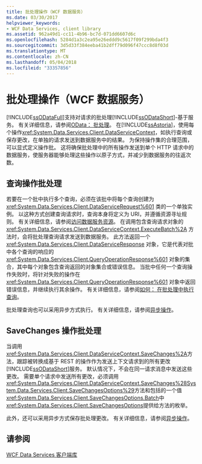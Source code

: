 ```yaml
---
title: 批处理操作（WCF 数据服务）
ms.date: 03/30/2017
helpviewer_keywords:
- WCF Data Services, client library
ms.assetid: 962a49d1-cc11-4b96-bc7d-071dd6607d6c
ms.openlocfilehash: 5284d1a3c2ea95e26eddd9c5617f09f299bda4f3
ms.sourcegitcommit: 3d5d33f384eeba41b2dff79d096f47ccc8d8f03d
ms.translationtype: MT
ms.contentlocale: zh-CN
ms.lasthandoff: 05/04/2018
ms.locfileid: "33357856"
---
```

# <a name="batching-operations-wcf-data-services"></a>批处理操作（WCF 数据服务）
[!INCLUDE[ssODataFull](../../../../includes/ssodatafull-md.md)]支持对请求的批处理[!INCLUDE[ssODataShort](../../../../includes/ssodatashort-md.md)]-基于服务。 有关详细信息，请参阅[OData： 批处理](http://go.microsoft.com/fwlink/?LinkId=186075)。 在[!INCLUDE[ssAstoria](../../../../includes/ssastoria-md.md)]，使用每个操作<xref:System.Data.Services.Client.DataServiceContext>，如执行查询或保存更改，在单独的请求发送到数据服务中的结果。 为保持操作集的合理范围，可以显式定义操作批。 这将确保批处理中的所有操作发送到单个 HTTP 请求中的数据服务，使服务器能够处理这些操作以原子方式，并减少到数据服务的往返次数。  
  
## <a name="batching-query-operations"></a>查询操作批处理  
 若要在一个批中执行多个查询，必须在该批中将每个查询创建为 <xref:System.Data.Services.Client.DataServiceRequest%601> 类的一个单独实例。 以这种方式创建查询请求时，查询本身将定义为 URI，并遵循资源寻址规则。 有关详细信息，请参阅[访问数据服务资源](../../../../docs/framework/data/wcf/accessing-data-service-resources-wcf-data-services.md)。 在调用包含查询请求对象的 <xref:System.Data.Services.Client.DataServiceContext.ExecuteBatch%2A> 方法时，会将批处理查询请求发送到数据服务。 此方法返回一个 <xref:System.Data.Services.Client.DataServiceResponse> 对象，它是代表对批中各个查询的响应的 <xref:System.Data.Services.Client.QueryOperationResponse%601> 对象的集合，其中每个对象包含查询返回的对象集合或错误信息。 当批中任何一个查询操作失败时，将针对失败的操作在 <xref:System.Data.Services.Client.QueryOperationResponse%601> 对象中返回错误信息，并继续执行其余操作。 有关详细信息，请参阅[如何： 在批处理中执行查询](../../../../docs/framework/data/wcf/how-to-execute-queries-in-a-batch-wcf-data-services.md)。  
  
 批处理查询也可以采用异步方式执行。 有关详细信息，请参阅[异步操作](../../../../docs/framework/data/wcf/asynchronous-operations-wcf-data-services.md)。  
  
## <a name="batching-the-savechanges-operation"></a>SaveChanges 操作批处理  
 当调用<xref:System.Data.Services.Client.DataServiceContext.SaveChanges%2A>方法，跟踪被转换成基于 REST 的操作作为发送上下文请求到的所有更改[!INCLUDE[ssODataShort](../../../../includes/ssodatashort-md.md)]服务。 默认情况下，不会在同一请求消息中发送这些更改。 需要单个请求中发送所有更改，必须调用<xref:System.Data.Services.Client.DataServiceContext.SaveChanges%28System.Data.Services.Client.SaveChangesOptions%29>方法和包括的一个值<xref:System.Data.Services.Client.SaveChangesOptions.Batch>中<xref:System.Data.Services.Client.SaveChangesOptions>提供给方法的枚举。  
  
 此外，还可以采用异步方式保存批处理更改。 有关详细信息，请参阅[异步操作](../../../../docs/framework/data/wcf/asynchronous-operations-wcf-data-services.md)。  
  
## <a name="see-also"></a>请参阅  
 [WCF Data Services 客户端库](../../../../docs/framework/data/wcf/wcf-data-services-client-library.md)
